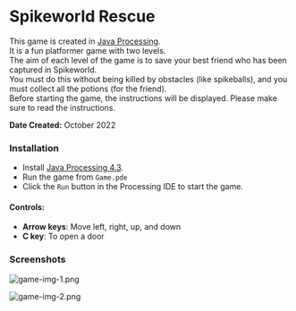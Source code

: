 # Spikeworld Rescue 

This game is created in [Java Processing](https://processing.org/).   
It is a fun platformer game with two levels.   
The aim of each level of the game is to save your best friend who has been captured in Spikeworld.  
You must do this without being killed by obstacles (like spikeballs), and you must collect all the potions (for the friend).  
Before starting the game, the instructions will be displayed. Please make sure to read the instructions. 


**Date Created:** October 2022


### Installation
- Install [Java Processing 4.3](https://processing.org/download).
- Run the game from `Game.pde`
- Click the `Run` button in the Processing IDE to start the game.

#### Controls:
- **Arrow keys**: Move left, right, up, and down
- **C key**: To open a door

### Screenshots
![game-img-1.png](..%2F..%2FDownloads%2Fgame-img-1.png)

![game-img-2.png](..%2F..%2FDownloads%2Fgame-img-2.png)

